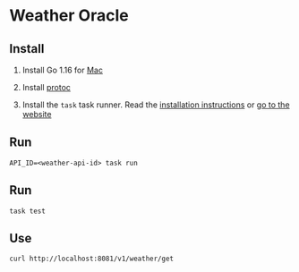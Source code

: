 # Weather Oracle

## Install


1. Install Go 1.16 for [Mac](https://golang.org)

2. Install [protoc](https://grpc.io/docs/protoc-installation/)

2. Install the `task` task runner. Read the [installation instructions](https://github.com/go-task/task/blob/master/docs/installation.md) or [go to the website](https://taskfile.dev/)


## Run

`API_ID=<weather-api-id> task run`

## Run

`task test`

## Use

`curl http://localhost:8081/v1/weather/get`